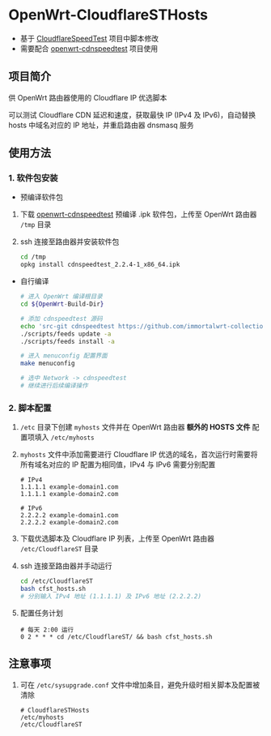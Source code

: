 # OpenWrt-CloudflareSTHosts

- 基于 [CloudflareSpeedTest](https://github.com/XIU2/CloudflareSpeedTest) 项目中脚本修改
- 需要配合 [openwrt-cdnspeedtest](https://github.com/immortalwrt-collections/openwrt-cdnspeedtest) 项目使用

## 项目简介

供 OpenWrt 路由器使用的 Cloudflare IP 优选脚本

可以测试 Cloudflare CDN 延迟和速度，获取最快 IP (IPv4 及 IPv6)，自动替换 hosts 中域名对应的 IP 地址，并重启路由器 dnsmasq 服务

## 使用方法

### 1. 软件包安装

- 预编译软件包

1. 下载 [openwrt-cdnspeedtest](https://github.com/immortalwrt-collections/openwrt-cdnspeedtest/releases) 预编译 .ipk 软件包，上传至 OpenWrt 路由器 `/tmp` 目录
2. ssh 连接至路由器并安装软件包

    ```bash
    cd /tmp
    opkg install cdnspeedtest_2.2.4-1_x86_64.ipk
    ```

- 自行编译

    ```bash
    # 进入 OpenWrt 编译根目录
    cd ${OpenWrt-Build-Dir}

    # 添加 cdnspeedtest 源码
    echo 'src-git cdnspeedtest https://github.com/immortalwrt-collections/openwrt-cdnspeedtest.git' >> feeds.conf.default
    ./scripts/feeds update -a
    ./scripts/feeds install -a

    # 进入 menuconfig 配置界面
    make menuconfig

    # 选中 Network -> cdnspeedtest
    # 继续进行后续编译操作
    ```

### 2. 脚本配置

1. `/etc` 目录下创建 `myhosts` 文件并在 OpenWrt 路由器 **额外的 HOSTS 文件** 配置项填入 `/etc/myhosts`
2. `myhosts` 文件中添加需要进行 Cloudflare IP 优选的域名，首次运行时需要将所有域名对应的 IP 配置为相同值，IPv4 与 IPv6 需要分别配置

    ```text
    # IPv4
    1.1.1.1 example-domain1.com
    1.1.1.1 example-domain2.com

    # IPv6
    2.2.2.2 example-domain1.com
    2.2.2.2 example-domain2.com
    ```

3. 下载优选脚本及 Cloudflare IP 列表，上传至 OpenWrt 路由器 `/etc/CloudflareST` 目录
4. ssh 连接至路由器并手动运行

    ```bash
    cd /etc/CloudflareST
    bash cfst_hosts.sh
    # 分别输入 IPv4 地址 (1.1.1.1) 及 IPv6 地址 (2.2.2.2)
    ```

5. 配置任务计划

    ```cron
    # 每天 2:00 运行
    0 2 * * * cd /etc/CloudflareST/ && bash cfst_hosts.sh
    ```

## 注意事项

1. 可在 `/etc/sysupgrade.conf` 文件中增加条目，避免升级时相关脚本及配置被清除

   ```text
   # CloudflareSTHosts
   /etc/myhosts
   /etc/CloudflareST
   ```
